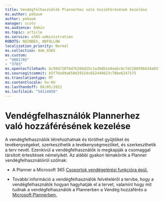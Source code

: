 ```yaml
---
title: Vendégfelhasználók Plannerhez való hozzáférésének kezelése
ms.author: pebaum
author: pebaum
manager: scotv
ms.audience: Admin
ms.topic: article
ms.service: o365-administration
ROBOTS: NOINDEX, NOFOLLOW
localization_priority: Normal
ms.collection: Adm_O365
ms.custom:
- "9001705"
- "3783"
ms.openlocfilehash: bc99d720f4d76266d25c1a38db1e9aabc8cfd228859b634a657230ac9cde2d89
ms.sourcegitcommit: b5f7da89a650d2915dc652449623c78be6247175
ms.translationtype: MT
ms.contentlocale: hu-HU
ms.lasthandoff: 08/05/2021
ms.locfileid: "54114858"
---
```

# <a name="manage-guest-user-access-to-planner"></a>Vendégfelhasználók Plannerhez való hozzáférésének kezelése

A vendégfelhasználók létrehozhatnak és törölhet gyűjtőket és tevékenységeket, szerkeszthetik a tevékenységmezőket, és szerkeszthetik a terv nevét. Ezenkívül a vendégfelhasználók is megkapják a csomaggal társított értesítések némelyikét. Az alábbi gyakori témakörök a Planner vendégfelhasználóiról szólnak:

- A Planner a Microsoft 365 [Csoportok vendégelérési funkcióra épül.](https://support.office.com/article/Adding-guests-to-Office-365-Groups-bfc7a840-868f-4fd6-a390-f347bf51aff6) 

- További információ a vendégfelhasználók felvételéről a tervbe, hogy a vendégfelhasználók hogyan hagyhatják el a tervet, valamint hogy mit tudnak a vendégfelhasználók a Plannerben a Vendég hozzáférés a [Microsoft Plannerben.](https://support.office.com/article/Guest-access-in-Microsoft-Planner-cc5d7f96-dced-4da4-ab62-08c72d9759c6)
